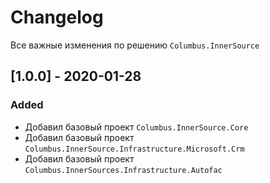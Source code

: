 # Changelog

Все важные изменения по решению `Columbus.InnerSource`

## [1.0.0] - 2020-01-28
### Added
- Добавил базовый проект `Columbus.InnerSource.Core`
- Добавил базовый проект `Columbus.InnerSource.Infrastructure.Microsoft.Crm`
- Добавил базовый проект `Columbus.InnerSources.Infrastructure.Autofac`